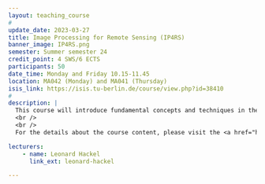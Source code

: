 ```yaml
---
layout: teaching_course
#
update_date: 2023-03-27
title: Image Processing for Remote Sensing (IP4RS)
banner_image: IP4RS.png
semester: Summer semester 24
credit_point: 4 SWS/6 ECTS
participants: 50
date_time: Monday and Friday 10.15-11.45
location: MA042 (Monday) and MA041 (Thursday)
isis_link: https://isis.tu-berlin.de/course/view.php?id=38410
#
description: |
  This course will introduce fundamental concepts and techniques in the content of remote sensing and image processing for Earth observation from space. The course starts by introducing core concepts in remote sensing (describing the processes by which images are captured by sensors mounted on satellite and airborne platforms and key characteristics of the acquired images). Then, fundamental methodologies for processing, analyzing, and visualizing remotely sensed imagery are introduced. Topics include representation of high-dimensional remote sensing images, time and frequency domain representations, filtering and enhancement. Practical applications will be provided throughout the course.
  <br />
  <br />
  For the details about the course content, please visit the <a href="https://moseskonto.tu-berlin.de/moses/modultransfersystem/bolognamodule/beschreibung/anzeigen.html?nummer=40937&version=3&sprache=2" target="_blank">Moses</a> page. <br />

lecturers:
    - name: Leonard Hackel
      link_ext: leonard-hackel

---
```

